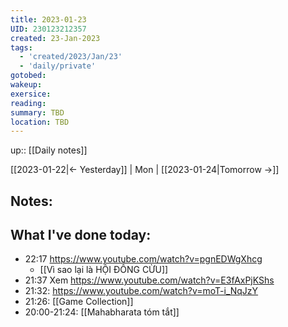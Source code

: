 ```yaml
---
title: 2023-01-23
UID: 230123212357
created: 23-Jan-2023
tags:
  - 'created/2023/Jan/23'
  - 'daily/private'
gotobed:
wakeup:
exersice:
reading:
summary: TBD
location: TBD
---
```

up:: [[Daily notes]]

[[2023-01-22|<- Yesterday]] | Mon | [[2023-01-24|Tomorrow ->]]

## Notes:

## What I've done today:
- 22:17 https://www.youtube.com/watch?v=pgnEDWgXhcg
	- [[Vì sao lại là HỘI ĐỒNG CỪU]]
- 21:37 Xem https://www.youtube.com/watch?v=E3fAxPjKShs
- 21:32: https://www.youtube.com/watch?v=moT-i_NqJzY
- 21:26: [[Game Collection]]
- 20:00-21:24: [[Mahabharata tóm tắt]]
